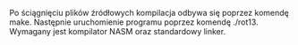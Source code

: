 Po ściągnięciu plików źródłowych kompilacja odbywa się poprzez komendę make. Następnie uruchomienie programu poprzez komendę ./rot13.
Wymagany jest kompilator NASM oraz standardowy linker.